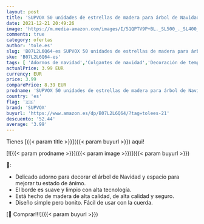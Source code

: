 ```yaml
---
layout: post
title: 'SUPVOX 50 unidades de estrellas de madera para árbol de Navidad  para colgar  color blanco'
date: 2021-12-21 20:49:26
image: 'https://m.media-amazon.com/images/I/51QPTV9P+BL._SL500_._SL400_.jpg'
comments: true
category: ofertas
author: 'tole.es'
slug: 'B07L2L6Q64-es SUPVOX 50 unidades de estrellas de madera para árbol de...'
sku: 'B07L2L6Q64-es'
tags: [ 'Adornos de navidad','Colgantes de navidad','Decoración de temporada','Decoración del hogar','Hogar y cocina','navidad','supvox', ]
actualPrice: 3.99 EUR
currency: EUR
price: 3.99
comparePrice: 8.39 EUR
prodname: 'SUPVOX 50 unidades de estrellas de madera para árbol de Navidad  para colgar  color blanco'
country: 'es'
flag: '🇪🇸'
brand: 'SUPVOX'
buyurl: 'https://www.amazon.es/dp/B07L2L6Q64/?tag=tolees-21'
descuento: '52.44'
average: '3.99'
---
```


Tienes [{{< param title >}}]({{< param buyurl >}}) aqui!

[![{{< param prodname >}}]({{< param image >}})]({{< param buyurl >}})

🔎:

- Delicado adorno para decorar el árbol de Navidad y espacio para mejorar tu estado de ánimo.
- El borde es suave y limpio con alta tecnología.
- Está hecho de madera de alta calidad, de alta calidad y seguro.
- Diseño simple pero bonito. Fácil de usar con la cuerda.

[🛒 Comprar!!!]({{< param buyurl >}})
